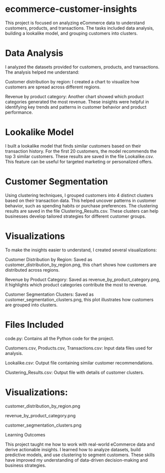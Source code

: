 # ecommerce-customer-insights
This project is focused on analyzing eCommerce data to understand customers, products, and transactions. The tasks included data analysis, building a lookalike model, and grouping customers into clusters.

# Data Analysis

I analyzed the datasets provided for customers, products, and transactions. The analysis helped me understand:

Customer distribution by region: I created a chart to visualize how customers are spread across different regions.

Revenue by product category: Another chart showed which product categories generated the most revenue. These insights were helpful in identifying key trends and patterns in customer behavior and product performance.

# Lookalike Model

I built a lookalike model that finds similar customers based on their transaction history. For the first 20 customers, the model recommends the top 3 similar customers. These results are saved in the file Lookalike.csv. This feature can be useful for targeted marketing or personalized offers.

# Customer Segmentation

Using clustering techniques, I grouped customers into 4 distinct clusters based on their transaction data. This helped uncover patterns in customer behavior, such as spending habits or purchase preferences. The clustering results are saved in the file Clustering_Results.csv. These clusters can help businesses develop tailored strategies for different customer groups.

# Visualizations

To make the insights easier to understand, I created several visualizations:

Customer Distribution by Region: Saved as customer_distribution_by_region.png, this chart shows how customers are distributed across regions.

Revenue by Product Category: Saved as revenue_by_product_category.png, it highlights which product categories contribute the most to revenue.

Customer Segmentation Clusters: Saved as customer_segmentation_clusters.png, this plot illustrates how customers are grouped into clusters.

# Files Included

code.py: Contains all the Python code for the project.

Customers.csv, Products.csv, Transactions.csv: Input data files used for analysis.

Lookalike.csv: Output file containing similar customer recommendations.

Clustering_Results.csv: Output file with details of customer clusters.

# Visualizations:

customer_distribution_by_region.png

revenue_by_product_category.png

customer_segmentation_clusters.png

Learning Outcomes

This project taught me how to work with real-world eCommerce data and derive actionable insights. I learned how to analyze datasets, build predictive models, and use clustering to segment customers. These skills have improved my understanding of data-driven decision-making and business strategies.
